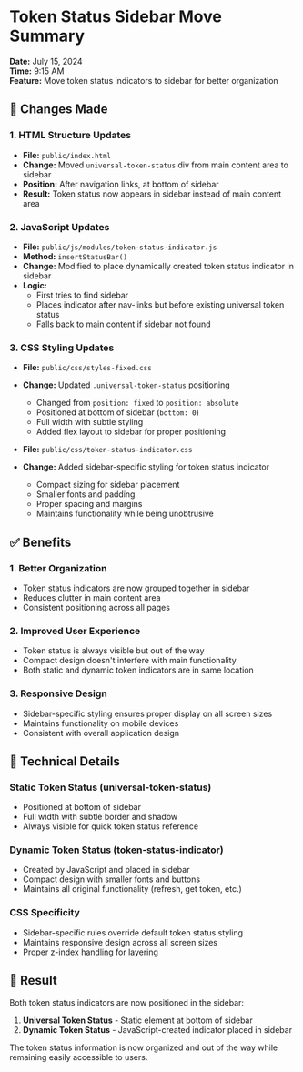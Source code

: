 # Token Status Sidebar Move Summary

**Date:** July 15, 2024  
**Time:** 9:15 AM  
**Feature:** Move token status indicators to sidebar for better organization

## 🎯 Changes Made

### 1. HTML Structure Updates
- **File:** `public/index.html`
- **Change:** Moved `universal-token-status` div from main content area to sidebar
- **Position:** After navigation links, at bottom of sidebar
- **Result:** Token status now appears in sidebar instead of main content area

### 2. JavaScript Updates
- **File:** `public/js/modules/token-status-indicator.js`
- **Method:** `insertStatusBar()`
- **Change:** Modified to place dynamically created token status indicator in sidebar
- **Logic:** 
  - First tries to find sidebar
  - Places indicator after nav-links but before existing universal token status
  - Falls back to main content if sidebar not found

### 3. CSS Styling Updates
- **File:** `public/css/styles-fixed.css`
- **Change:** Updated `.universal-token-status` positioning
  - Changed from `position: fixed` to `position: absolute`
  - Positioned at bottom of sidebar (`bottom: 0`)
  - Full width with subtle styling
  - Added flex layout to sidebar for proper positioning

- **File:** `public/css/token-status-indicator.css`
- **Change:** Added sidebar-specific styling for token status indicator
  - Compact sizing for sidebar placement
  - Smaller fonts and padding
  - Proper spacing and margins
  - Maintains functionality while being unobtrusive

## ✅ Benefits

### 1. Better Organization
- Token status indicators are now grouped together in sidebar
- Reduces clutter in main content area
- Consistent positioning across all pages

### 2. Improved User Experience
- Token status is always visible but out of the way
- Compact design doesn't interfere with main functionality
- Both static and dynamic token indicators are in same location

### 3. Responsive Design
- Sidebar-specific styling ensures proper display on all screen sizes
- Maintains functionality on mobile devices
- Consistent with overall application design

## 🔧 Technical Details

### Static Token Status (universal-token-status)
- Positioned at bottom of sidebar
- Full width with subtle border and shadow
- Always visible for quick token status reference

### Dynamic Token Status (token-status-indicator)
- Created by JavaScript and placed in sidebar
- Compact design with smaller fonts and buttons
- Maintains all original functionality (refresh, get token, etc.)

### CSS Specificity
- Sidebar-specific rules override default token status styling
- Maintains responsive design across all screen sizes
- Proper z-index handling for layering

## 🚀 Result

Both token status indicators are now positioned in the sidebar:
1. **Universal Token Status** - Static element at bottom of sidebar
2. **Dynamic Token Status** - JavaScript-created indicator placed in sidebar

The token status information is now organized and out of the way while remaining easily accessible to users. 